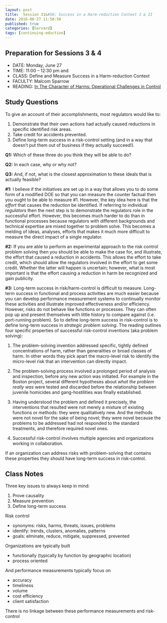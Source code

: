 ```yaml
---
layout: post
title:  Session 31&#58; Success in a Harm-reduction Context I & II
date: 2016-06-27 11:50:50
published: true
categories: [harvard]
tags: [continuing-eduction]
---
```



## Preparation for Sessions 3 & 4

- DATE: Monday, June 27
- TIME: 11:00 – 12:30 pm and 
- CLASS: Define and Measure Success in a Harm-reduction Context
- FACULTY: Malcom Sparrow
- READING: [In The Character of Harms: Operational Challenges in Control]()

## Study Questions

To give an account of their accomplishments, most regulators would like to:

1. Demonstrate that their own actions had actually caused reductions in specific identified risk areas.
2. Take credit for accidents prevented.
3. Define long-term success in a risk-control setting (and in a way that doesn’t put
them out of business if they actually succeed!).

**Q1:** Which of these three do you think they will be able to do? 

**Q2:** In each case, why or why not? 

**Q3:** And, if not, what is the closest approximation to these ideals that is actually feasible?

**#1:** I believe if the initiatives are set up in a way that allows you to do some form of a modified DOE so that you can measure the counter factual then you ought to be able to measure #1. However, the key idea here is that the *effort* that causes the reduction be identified. If referring to individual *regulators* then the next step is to demonstrate the regulators role in the successful effort. However, this becomes much harder to do than in functional processes because regulators with different backgrounds and technical expertise are mixed together to problem solve. This becomes a melding of ideas, analyses, efforts that makes it much more difficult to measure the direct impact of a single regulator.

**#2:** If you are able to perform an experimental approach to the risk control problem solving then you should be able to make the case for, and illustrate, the effort that caused a reduction in accidents.  This allows the effort to take credit, which should allow the regulators involved in the effort to get some credit. Whether the latter will happen is uncertain; however, what is most important is that the effort causing a reduction in harm be recognized and gain publicity.

**#3:** Long-term success in risk/harm-control is difficult to measure. Long-term success in functional and process activities are much easier because you can develop performance measurement systems to continually monitor these activities and illustrate improved effectiveness and/or efficiency. However, risks do not behave like functions or processes.  They can often pop up and present themselves with little history to compare against (i.e. port-running problem). So to define long-term success in risk-control is to define long-term success in *strategic problem solving*. The reading outlines four specific properties of successful risk-control inventions (aka problem solving):

1. The problem-solving invention addressed specific, tightly defined concentrations of harm, rather than generalities or broad classes of harm. In other words they pick apart the macro-level risk to identify the micro-level risk that an intervention can directly impact.

2. The problem-solving process involved a prolonged period of analysis and inspection, before any new action was initiated. For example in the Boston project, several different hypotheses about *what the problem really was* were tested and discarded before the relationship between juvenile homicides and gang-hostilities was finally established.

3. Having understood the problem and defined it precisely, the interventions that resulted were not merely a mixture of existing functions or methods: they were qualitatively new. And the methods were not novel for the sake of being novel; they were novel because the problems to be addressed had not responded to the standard treatments, and therefore required novel ones.

4. Successful risk-control involves multiple agencies and organizations working in collaboration. 

If an organization can address risks with problem-solving that contains these properties they should have long-term success in risk-control.


## Class Notes
Three key issues to always keep in mind:

1. Prove causality
2. Measure prevention
3. Define long-term success

Risk control

- synonyms: risks, harms, threats, issues, problems
- identify: trends, clusters, anomalies, patterns
- goals: elminate, reduce, mitigate, suppressed, prevented

Organizations are typically built

- functionally (typically by function by geographic location)
- process oriented 

And performance measurements typically focus on 
- accuracy
- timeliness
- volume
- cost efficiency
- client satisfaction

There is no linkage between these performance measurements and risk-control











